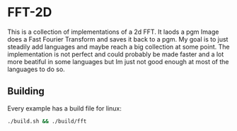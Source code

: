 # FFT-2D
This is a collection of implementations of a 2d FFT. It laods a pgm Image does a Fast Fourier Transform and saves it back to a pgm. My goal is to just steadily add languages and maybe reach a big collection at some point.
The implementation is not perfect and could probably be made faster and a lot more beatiful in some languages but Im just not good enough at most of the languages to do so.
## Building
Every example has a build file for linux:
``` bash
./build.sh && ./build/fft
```
